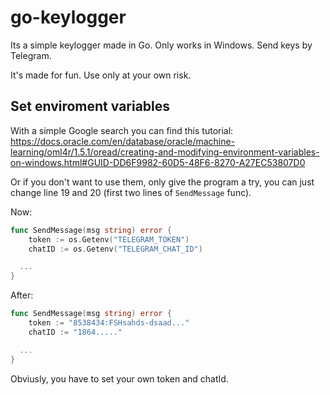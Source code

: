 # go-keylogger
Its a simple keylogger made in Go. Only works in Windows. Send keys by Telegram.

It's made for fun. Use only at your own risk.

## Set enviroment variables
With a simple Google search you can find this tutorial: https://docs.oracle.com/en/database/oracle/machine-learning/oml4r/1.5.1/oread/creating-and-modifying-environment-variables-on-windows.html#GUID-DD6F9982-60D5-48F6-8270-A27EC53807D0  

Or if you don't want to use them, only give the program a try, you can just change line 19 and 20 (first two lines of `SendMessage` func).

Now:
```go
func SendMessage(msg string) error {
	token := os.Getenv("TELEGRAM_TOKEN")
	chatID := os.Getenv("TELEGRAM_CHAT_ID")

  ...
}
```

After:
```go
func SendMessage(msg string) error {
	token := "8538434:FSHsahds-dsaad..."
	chatID := "1864....."

  ...
}
```

Obviusly, you have to set your own token and chatId.
